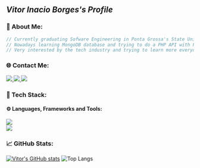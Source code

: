 ## *Vitor Inacio Borges's Profile*

### 👔  About Me:
```javascript
// Currently graduating Sofware Engineering in Ponta Grossa's State University!
// Nowadays learning MongoDB database and trying to do a PHP API with PostgreSQL.
// Very interested by the tech industry and trying to learn more everyday.
```

### 🌐  Contact Me:
<div align="left">
<a href="https://instagram.com/vitor.inaciob"> <img src="https://skillicons.dev/icons?i=instagram" /> </a>
<a href="https://www.linkedin.com/in/vitor-inacio-borges/"> <img src="https://skillicons.dev/icons?i=linkedin" /> </a>
<a href="mailto:vitorinacioborgesdev@gmail.com"> <img src="https://skillicons.dev/icons?i=gmail"/> </a>
</div>

### 💾  Tech Stack:
#### ⚙️ Languages, Frameworks and Tools:
<div align="left">
  <img src="https://skillicons.dev/icons?i=java,js,nodejs,postman,github,linux" /> <br>
  <img src="https://skillicons.dev/icons?i=c,php,git,express,mongodb,postgresql" /> <br>
</div>

### 📈  GitHub Stats:
[![Vitor's GitHub stats](https://github-readme-stats.vercel.app/api?username=VitorInacioBorges&theme=dark)](https://github.com/anuraghazra/github-readme-stats)
![Top Langs](https://github-readme-stats.vercel.app/api/top-langs/?username=VitorInacioBorges&layout=compact&theme=dark)
